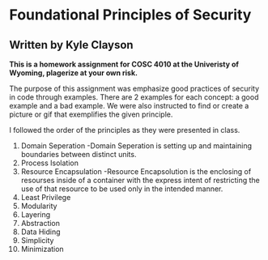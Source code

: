 Foundational Principles of Security 
====================================

Written by Kyle Clayson
-----------------------

**This is a homework assignment for COSC 4010 at the Univeristy of Wyoming, plagerize at your own risk.**

 
The purpose of this assignment was emphasize good practices of security in code through examples. There are 2 examples for each concept: a good example and a bad example. We were also instructed to find or create a picture or gif that exemplifies the given principle.  

I followed the order of the principles as they were presented in class. 

1. Domain Seperation
 -Domain Seperation is setting up and maintaining boundaries between distinct units.
2. Process Isolation
3. Resource Encapsulation
 -Resource Encapsolution is the enclosing of resourses inside of a container with the express intent of restricting the use of that resource to be used only in the intended manner.  
4. Least Privilege
5. Modularity
6. Layering
7. Abstraction
8. Data Hiding
9. Simplicity
10. Minimization
